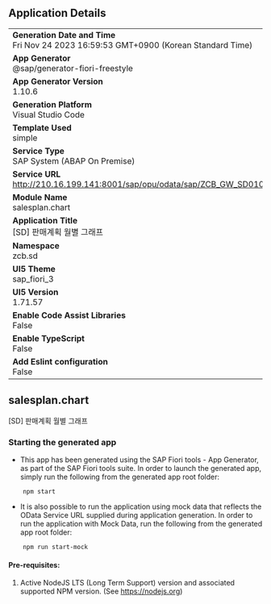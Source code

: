 ## Application Details
|               |
| ------------- |
|**Generation Date and Time**<br>Fri Nov 24 2023 16:59:53 GMT+0900 (Korean Standard Time)|
|**App Generator**<br>@sap/generator-fiori-freestyle|
|**App Generator Version**<br>1.10.6|
|**Generation Platform**<br>Visual Studio Code|
|**Template Used**<br>simple|
|**Service Type**<br>SAP System (ABAP On Premise)|
|**Service URL**<br>http://210.16.199.141:8001/sap/opu/odata/sap/ZCB_GW_SD010_SRV
|**Module Name**<br>salesplan.chart|
|**Application Title**<br>[SD] 판매계획 월별 그래프|
|**Namespace**<br>zcb.sd|
|**UI5 Theme**<br>sap_fiori_3|
|**UI5 Version**<br>1.71.57|
|**Enable Code Assist Libraries**<br>False|
|**Enable TypeScript**<br>False|
|**Add Eslint configuration**<br>False|

## salesplan.chart

[SD] 판매계획 월별 그래프

### Starting the generated app

-   This app has been generated using the SAP Fiori tools - App Generator, as part of the SAP Fiori tools suite.  In order to launch the generated app, simply run the following from the generated app root folder:

```
    npm start
```

- It is also possible to run the application using mock data that reflects the OData Service URL supplied during application generation.  In order to run the application with Mock Data, run the following from the generated app root folder:

```
    npm run start-mock
```

#### Pre-requisites:

1. Active NodeJS LTS (Long Term Support) version and associated supported NPM version.  (See https://nodejs.org)



